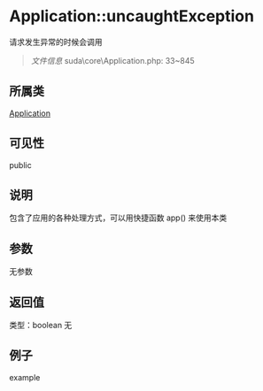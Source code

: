 # Application::uncaughtException
请求发生异常的时候会调用
> *文件信息* suda\core\Application.php: 33~845
## 所属类 

[Application](../Application.md)

## 可见性

  public  
## 说明


包含了应用的各种处理方式，可以用快捷函数 app() 来使用本类


## 参数

无参数
## 返回值
 
类型：boolean
无
## 例子

example